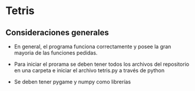 # Tetris

## Consideraciones generales

* En general, el programa funciona correctamente y posee la gran mayoria de las funciones pedidas.

* Para iniciar el prorama se deben tener todos los archivos del repositorio en una carpeta e iniciar
el archivo tetris.py a través de python

* Se deben tener pygame y numpy como librerías